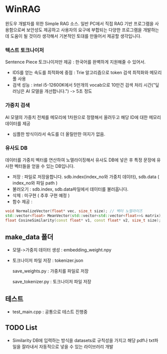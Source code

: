# WinRAG
윈도우 개발자를 위한 Simple RAG 소스. 일반 PC에서 직접 RAG 기반 프로그램을 사용함으로써 보안성도 제공하고 사용자의 요구에 부합되는 다양한 프로그램을 개발하는데 도움이 될 것이라 생각해서 기본적인 토대를 만들어서 제공할 생각입니다.

### 텍스트 토크나이저
Sentence Piece 토크나이저만 제공 : 한국어를 완벽하게 지원해줄 수 있어서. 
- IDS를 얻는 속도를 최적화에 중점 : Trie 알고리즘으로 token 검색 최적화와 메모리풀 사용
- 검색 성능 : intel i5-12600K에서 5만개의 vocab으로 10만건 검색 처리 시간("딮러닝은 AI 모델을 개선합니다.") -> 5초 정도

### 가중치 검색
AI 모델의 가중치 전체를 메모리에 1차원으로 정렬해서 올려두고 해당 ID에 대한 메모리 데이터를 제공
- 심플한 방식이라서 속도를 더 올릴만한 여지가 없음.

### 유사도 DB
데이터를 가중치 벡터를 연산하여 노멀라이징해서 유사도 DB에 넣은 후 특정 문장에 유사한 벡터들을 얻을 수 있는 DB입니다. 
- 저장 : 파일로 저장을합니다. sdb.index(index_no와 가중치 데이터), sdb.data ( index_no와 파일 path )
- 불러오기 : sdb.index, sdb.data파일에서 데이터를 불러옵니다.
- 삭제 : 미구현 ( 추후 구현 예정 )
- 함수 제공 :
```cpp
void NormalizeVector(float* vec, size_t size); // 벡터 노멀라이즈
std::vector<float> MeanVector(std::vector<std::vector<float>>& matrix); // 평균 벡터 계산
float CosineSimilarity(const float* v1, const float* v2, size_t size); // 코사인 유사도 계산
```

## make_data 폴더
 - 모델->가중치 데이터 생성 : embedding_weight.npy
 - 토크나이저 파일 저장 : tokenizer.json
   
   save_weights.py : 가중치를 파일로 저장

   save_tokenizer.py : 토크나이저 파일 저장

## 테스트
 - test_main.cpp : 공통으로 테스트 진행중

## TODO List
 - Similarity DB에 입력하는 방식을 datasets로 규칙성을 가지고 해당 pdf나 txt파일을 잘라내서 자동적으로 넣을 수 있는 라이브러리 개발
